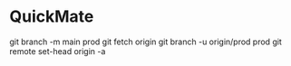 # QuickMate

git branch -m main prod
git fetch origin
git branch -u origin/prod prod
git remote set-head origin -a
